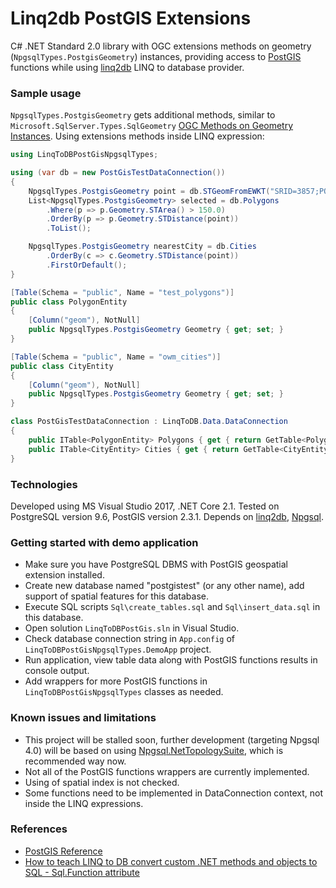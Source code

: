 # Linq2db PostGIS Extensions
C# .NET Standard 2.0 library with OGC extensions methods on geometry (`NpgsqlTypes.PostgisGeometry`) instances, providing access to [PostGIS](http://postgis.net/) functions while using [linq2db](https://github.com/linq2db/linq2db) LINQ to database provider.

### Sample usage
`NpgsqlTypes.PostgisGeometry` gets additional methods, similar to `Microsoft.SqlServer.Types.SqlGeometry` [OGC Methods on Geometry Instances](https://docs.microsoft.com/sql/t-sql/spatial-geometry/ogc-methods-on-geometry-instances?view=sql-server-2016).
Using extensions methods inside LINQ expression:

```c#
using LinqToDBPostGisNpgsqlTypes;

using (var db = new PostGisTestDataConnection())
{
    NpgsqlTypes.PostgisGeometry point = db.STGeomFromEWKT("SRID=3857;POINT(0 5)");
    List<NpgsqlTypes.PostgisGeometry> selected = db.Polygons
        .Where(p => p.Geometry.STArea() > 150.0)
        .OrderBy(p => p.Geometry.STDistance(point))
        .ToList();

	NpgsqlTypes.PostgisGeometry nearestCity = db.Cities
		.OrderBy(c => c.Geometry.STDistance(point))
		.FirstOrDefault();
}
```

```c#
[Table(Schema = "public", Name = "test_polygons")]
public class PolygonEntity
{
    [Column("geom"), NotNull]
    public NpgsqlTypes.PostgisGeometry Geometry { get; set; }
}

[Table(Schema = "public", Name = "owm_cities")]
public class CityEntity
{
    [Column("geom"), NotNull]
    public NpgsqlTypes.PostgisGeometry Geometry { get; set; }
}

class PostGisTestDataConnection : LinqToDB.Data.DataConnection
{
	public ITable<PolygonEntity> Polygons { get { return GetTable<PolygonEntity>(); } }
	public ITable<CityEntity> Cities { get { return GetTable<CityEntity>(); } }
}
```

### Technologies
Developed using MS Visual Studio 2017, .NET Core 2.1.
Tested on PostgreSQL version 9.6, PostGIS version 2.3.1.
Depends on [linq2db](https://github.com/linq2db/linq2db), [Npgsql](https://github.com/npgsql/npgsql).

### Getting started with demo application
* Make sure you have PostgreSQL DBMS with PostGIS geospatial extension installed.
* Create new database named "postgistest" (or any other name), add support of spatial features for this database.
* Execute SQL scripts `Sql\create_tables.sql` and `Sql\insert_data.sql` in this database.
* Open solution `LinqToDBPostGis.sln` in Visual Studio.
* Check database connection string in `App.config` of `LinqToDBPostGisNpgsqlTypes.DemoApp` project.
* Run application, view table data along with PostGIS functions results in console output.
* Add wrappers for more PostGIS functions in `LinqToDBPostGisNpgsqlTypes` classes as needed.

### Known issues and limitations
* This project will be stalled soon, further development (targeting Npgsql 4.0) will be based on using [Npgsql.NetTopologySuite](https://www.npgsql.org/doc/types/nts.html), which is recommended way now.
* Not all of the PostGIS functions wrappers are currently implemented.
* Using of spatial index is not checked.
* Some functions need to be implemented in DataConnection context, not inside the LINQ expressions.

### References
* [PostGIS Reference](http://postgis.refractions.net/documentation/manual-1.5/reference.html)
* [How to teach LINQ to DB convert custom .NET methods and objects to SQL - Sql.Function attribute](http://blog.linq2db.com/2016/06/how-to-teach-linq-to-db-convert-custom.html)